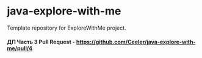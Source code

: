 # java-explore-with-me
Template repository for ExploreWithMe project.

#### ДП Часть 3 Pull Request - https://github.com/Ceeler/java-explore-with-me/pull/4
